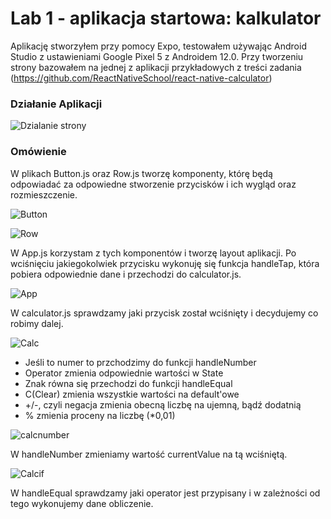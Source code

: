# Lab 1 -  aplikacja startowa: kalkulator  

Aplikację stworzyłem przy pomocy Expo, testowałem używając Android Studio z ustawieniami Google Pixel 5 z Androidem 12.0. Przy tworzeniu strony bazowałem na jednej z aplikacji przykładowych z treści zadania (https://github.com/ReactNativeSchool/react-native-calculator)  

### Działanie Aplikacji  

![Dzialanie strony](/lab1/assets/calc.gif "Dzialanie strony")  

### Omówienie  

W plikach Button.js oraz Row.js tworzę komponenty, którę będą odpowiadać za odpowiedne stworzenie przycisków i ich wygląd oraz rozmieszczenie.  

![Button](/lab1/assets/button.png "Button")   

![Row](/lab1/assets/row.png "Row")   

W App.js korzystam z tych komponentów i tworzę layout aplikacji. Po wciśnięciu jakiegokolwiek przycisku wykonuję się funkcja handleTap, która pobiera odpowiednie dane i przechodzi do calculator.js.  

![App](/lab1/assets/app.png "App")   

W calculator.js sprawdzamy jaki przycisk został wciśnięty i decydujemy co robimy dalej.  

![Calc](/lab1/assets/calculator.png "Calc")   


- Jeśli to numer to przchodzimy do funkcji handleNumber  
- Operator zmienia odpowiednie wartości w State  
- Znak równa się przechodzi do funkcji handleEqual  
- C(Clear) zmienia wszystkie wartości na default'owe  
- +/-, czyli negacja zmienia obecną liczbę na ujemną, bądź dodatnią  
- % zmienia proceny na liczbę (*0,01)  

![calcnumber](/lab1/assets/calcnumber.png "Calc")   

W handleNumber zmieniamy wartość currentValue na tą wciśniętą.  

![Calcif](/lab1/assets/calcif.png "Calcif")  

W handleEqual sprawdzamy jaki operator jest przypisany i w zależności od tego wykonujemy dane obliczenie.
